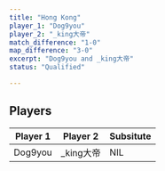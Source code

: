 ```yaml
---
title: "Hong Kong"
player_1: "Dog9you"
player_2: "_king大帝"
match_difference: "1-0"
map_difference: "3-0"
excerpt: "Dog9you and _king大帝"
status: "Qualified"

---
```

## Players

| Player 1 | Player 2 | Subsitute |
| -- | -- | -- |
| Dog9you | _king大帝 | NIL |
